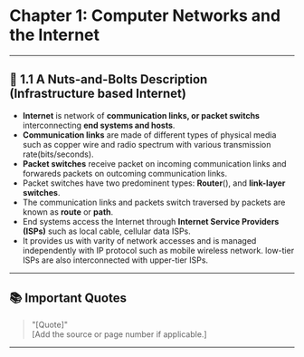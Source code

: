 # Chapter 1: Computer Networks and the Internet

---

## 🔑 1.1 A Nuts-and-Bolts Description (Infrastructure based Internet)
- **Internet** is network of **communication links, or packet switchs** interconnecting **end systems **and** hosts**.
- **Communication links** are made of different types of physical media such as copper wire and radio spectrum with various transmission rate(bits/seconds).
- **Packet switches** receive packet on incoming communication links and forwareds packets on outcoming communication links.
- Packet switches have two predominent types: **Router**(), and **link-layer switches**.
- The communication links and packets switch traversed by packets are known as **route** or **path**.
- End systems access the Internet through **Internet Service Providers (ISPs)** such as local cable, cellular data ISPs.
- It provides us with varity of network accesses and is managed independently with IP protocol such as mobile wireless network. low-tier ISPs are also interconnected with upper-tier ISPs. 
---

## 📚 Important Quotes
> "[Quote]"  
[Add the source or page number if applicable.]

---

